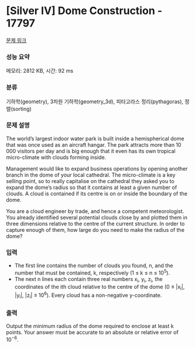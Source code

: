 # [Silver IV] Dome Construction - 17797 

[문제 링크](https://www.acmicpc.net/problem/17797) 

### 성능 요약

메모리: 2812 KB, 시간: 92 ms

### 분류

기하학(geometry), 3차원 기하학(geometry_3d), 피타고라스 정리(pythagoras), 정렬(sorting)

### 문제 설명

<p>The world’s largest indoor water park is built inside a hemispherical dome that was once used as an aircraft hangar. The park attracts more than 10 000 visitors per day and is big enough that it even has its own tropical micro-climate with clouds forming inside.</p>

<p>Management would like to expand business operations by opening another branch in the dome of your local cathedral. The micro-climate is a key selling point, so to really capitalise on the cathedral they asked you to expand the dome’s radius so that it contains at least a given number of clouds. A cloud is contained if its centre is on or inside the boundary of the dome.</p>

<p>You are a cloud engineer by trade, and hence a competent meteorologist. You already identified several potential clouds close by and plotted them in three dimensions relative to the centre of the current structure. In order to capture enough of them, how large do you need to make the radius of the dome?</p>

### 입력 

 <ul>
	<li>The first line contains the number of clouds you found, n, and the number that must be contained, k, respectively (1 ≤ k ≤ n ≤ 10<sup>5</sup>).</li>
	<li>The next n lines each contain three real numbers x<sub>i</sub>, y<sub>i</sub>, z<sub>i</sub>, the coordinates of the ith cloud relative to the centre of the dome (0 ≤ |x<sub>i</sub>|, |y<sub>i</sub>|, |z<sub>i</sub>| ≤ 10<sup>6</sup>). Every cloud has a non-negative y-coordinate.</li>
</ul>

### 출력 

 <p>Output the minimum radius of the dome required to enclose at least k points. Your answer must be accurate to an absolute or relative error of 10<sup>−6</sup>.</p>

